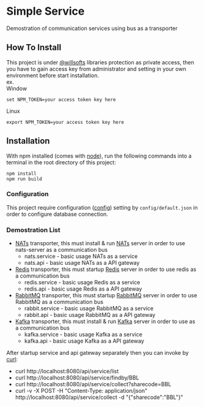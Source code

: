 # Simple Service

Demostration of communication services using bus as a transporter

## How To Install

This project is under [@willsofts](https://github.com/willsofts) libraries protection as private access, then you have to gain access key from administrator and setting in your own environment before start installation. \
ex. \
Window

    set NPM_TOKEN=your access token key here

Linux

    export NPM_TOKEN=your access token key here

## Installation

With npm installed (comes with [node](https://nodejs.org/en/)), run the following commands into a terminal in the root directory of this project:

```shell
npm install
npm run build
```

### Configuration

This project require configuration ([config](https://www.npmjs.com/package/config)) setting by `config/default.json` in order to configure database connection.

### Demostration List

- [NATs](https://nats.io/) transporter, this must install & run [NATs](https://nats.io/) server in order to use nats-server as a communication bus
    - nats.service    - basic usage NATs as a service
    - nats.api        - basic usage NATs as a API gateway
- [Redis](https://redis.io/) transporter, this must startup [Redis](https://redis.io/) server in order to use redis as a communication bus
    - redis.service    - basic usage Redis as a service
    - redis.api        - basic usage Redis as a API gateway
- [RabbitMQ](https://www.rabbitmq.com/) transporter, this must startup [RabbitMQ](https://www.rabbitmq.com/) server in order to use RabbitMQ as a communication bus
    - rabbit.service    - basic usage RabbitMQ as a service
    - rabbit.api        - basic usage RabbitMQ as a API gateway
- [Kafka](https://kafka.apache.org/) transporter, this must install & run [Kafka](https://kafka.apache.org/) server in order to use as a communication bus
    - kafka.service    - basic usage Kafka as a service
    - kafka.api        - basic usage Kafka as a API gateway

After startup service and api gateway separately then you can invoke by [curl](https://curl.se/download.html):

* curl http://localhost:8080/api/service/list
* curl http://localhost:8080/api/service/findby/BBL
* curl http://localhost:8080/api/service/collect?sharecode=BBL
* curl -v -X POST -H "Content-Type: application/json" http://localhost:8080/api/service/collect -d "{\"sharecode\":\"BBL\"}"
